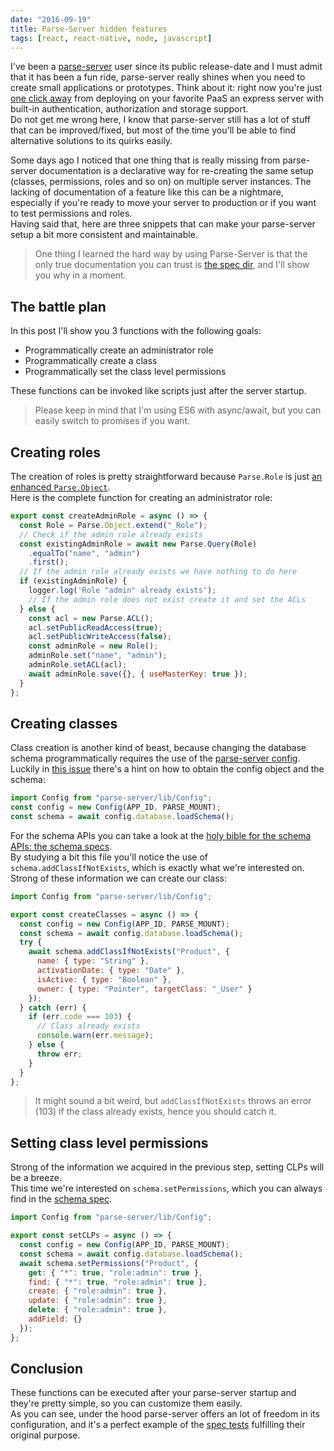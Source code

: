 ```yaml
---
date: "2016-09-19"
title: Parse-Server hidden features
tags: [react, react-native, node, javascript]
---
```


I've been a [parse-server](https://github.com/ParsePlatform/parse-server) user since its public release-date and I must admit that it has been a fun ride, parse-server really shines when you need to create small applications or prototypes. Think about it: right now you're just [one click away](https://github.com/ParsePlatform/parse-server#parse-server-sample-application) from deploying on your favorite PaaS an express server with built-in authentication, authorization and storage support.  
Do not get me wrong here, I know that parse-server still has a lot of stuff that can be improved/fixed, but most of the time you'll be able to find alternative solutions to its quirks easily.

Some days ago I noticed that one thing that is really missing from parse-server documentation is a declarative way for re-creating the same setup (classes, permissions, roles and so on) on multiple server instances.
The lacking of documentation of a feature like this can be a nightmare, especially if you're ready to move your server to production or if you want to test permissions and roles.  
Having said that, here are three snippets that can make your parse-server setup a bit more consistent and maintainable.

> One thing I learned the hard way by using Parse-Server is that the only true documentation you can trust is [the spec dir][8], and I'll show you why in a moment.

<!--more-->

## The battle plan

In this post I'll show you 3 functions with the following goals:

- Programmatically create an administrator role
- Programmatically create a class
- Programmatically set the class level permissions

These functions can be invoked like scripts just after the server startup.

> Please keep in mind that I'm using ES6 with async/await, but you can easily switch to promises if you want.

## Creating roles

The creation of roles is pretty straightforward because `Parse.Role` is just [an enhanced `Parse.Object`](https://parseplatform.github.io/Parse-SDK-JS/api/classes/Parse.Role.html).  
Here is the complete function for creating an administrator role:

```javascript
export const createAdminRole = async () => {
  const Role = Parse.Object.extend("_Role");
  // Check if the admin role already exists
  const existingAdminRole = await new Parse.Query(Role)
    .equalTo("name", "admin")
    .first();
  // If the admin role already exists we have nothing to do here
  if (existingAdminRole) {
    logger.log('Role "admin" already exists');
    // If the admin role does not exist create it and set the ACLs
  } else {
    const acl = new Parse.ACL();
    acl.setPublicReadAccess(true);
    acl.setPublicWriteAccess(false);
    const adminRole = new Role();
    adminRole.set("name", "admin");
    adminRole.setACL(acl);
    await adminRole.save({}, { useMasterKey: true });
  }
};
```

## Creating classes

Class creation is another kind of beast, because changing the database schema programmatically requires the use of the [parse-server config][4].
Luckily in [this issue][5] there's a hint on how to obtain the config object and the schema:

```javascript
import Config from "parse-server/lib/Config";
const config = new Config(APP_ID, PARSE_MOUNT);
const schema = await config.database.loadSchema();
```

For the schema APIs you can take a look at the [holy bible for the schema APIs: the schema specs][6].  
By studying a bit this file you'll notice the use of `schema.addClassIfNotExists`, which is exactly what we're interested on.  
Strong of these information we can create our class:

```javascript
import Config from "parse-server/lib/Config";

export const createClasses = async () => {
  const config = new Config(APP_ID, PARSE_MOUNT);
  const schema = await config.database.loadSchema();
  try {
    await schema.addClassIfNotExists("Product", {
      name: { type: "String" },
      activationDate: { type: "Date" },
      isActive: { type: "Boolean" },
      owner: { type: "Pointer", targetClass: "_User" }
    });
  } catch (err) {
    if (err.code === 103) {
      // Class already exists
      console.warn(err.message);
    } else {
      throw err;
    }
  }
};
```

> It might sound a bit weird, but `addClassIfNotExists` throws an error (103) if the class already exists, hence you should catch it.

## Setting class level permissions

Strong of the information we acquired in the previous step, setting CLPs will be a breeze.  
This time we're interested on `schema.setPermissions`, which you can always find in the [schema spec][6].

```javascript
import Config from "parse-server/lib/Config";

export const setCLPs = async () => {
  const config = new Config(APP_ID, PARSE_MOUNT);
  const schema = await config.database.loadSchema();
  await schema.setPermissions("Product", {
    get: { "*": true, "role:admin": true },
    find: { "*": true, "role:admin": true },
    create: { "role:admin": true },
    update: { "role:admin": true },
    delete: { "role:admin": true },
    addField: {}
  });
};
```

## Conclusion

These functions can be executed after your parse-server startup and they're pretty simple, so you can customize them easily.  
As you can see, under the hood parse-server offers an lot of freedom in its configuration, and it's a perfect example of the [spec tests][8] fulfilling their original purpose.

[1]: https://github.com/ParsePlatform/parse-server
[2]: https://github.com/ParsePlatform/parse-server#parse-server-sample-application
[3]: https://parseplatform.github.io/Parse-SDK-JS/api/
[4]: https://github.com/ParsePlatform/parse-server/blob/master/src/Config.js
[5]: https://github.com/ParsePlatform/parse-server/issues/891
[6]: https://github.com/ParsePlatform/parse-server/blob/master/spec/Schema.spec.js
[8]: https://github.com/ParsePlatform/parse-server/tree/master/spec
